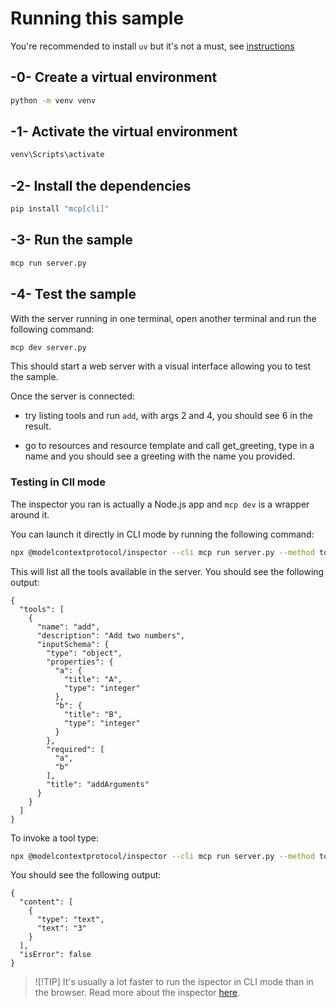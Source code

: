 # Running this sample

You're recommended to install `uv` but it's not a must, see [instructions](https://docs.astral.sh/uv/#highlights)

## -0- Create a virtual environment

```bash
python -m venv venv
```

## -1- Activate the virtual environment

```bash
venv\Scripts\activate
```

## -2- Install the dependencies

```bash
pip install "mcp[cli]"
```

## -3- Run the sample


```bash
mcp run server.py
```

## -4- Test the sample

With the server running in one terminal, open another terminal and run the following command:

```bash
mcp dev server.py
```

This should start a web server with a visual interface allowing you to test the sample.

Once the server is connected: 

- try listing tools and run `add`, with args 2 and 4, you should see 6 in the result.

- go to resources and resource template and call get_greeting, type in a name and you should see a greeting with the name you provided.

### Testing in ClI mode

The inspector you ran is actually a Node.js app and `mcp dev` is a wrapper around it. 

You can launch it directly in CLI mode by running the following command:

```bash
npx @modelcontextprotocol/inspector --cli mcp run server.py --method tools/list
```

This will list all the tools available in the server. You should see the following output:

```text
{
  "tools": [
    {
      "name": "add",
      "description": "Add two numbers",
      "inputSchema": {
        "type": "object",
        "properties": {
          "a": {
            "title": "A",
            "type": "integer"
          },
          "b": {
            "title": "B",
            "type": "integer"
          }
        },
        "required": [
          "a",
          "b"
        ],
        "title": "addArguments"
      }
    }
  ]
}
```

To invoke a tool type:

```bash
npx @modelcontextprotocol/inspector --cli mcp run server.py --method tools/call --tool-name add --tool-arg a=1 --tool-arg b=2
```

You should see the following output:

```text
{
  "content": [
    {
      "type": "text",
      "text": "3"
    }
  ],
  "isError": false
}
```

> ![!TIP]
> It's usually a lot faster to run the ispector in CLI mode than in the browser.
> Read more about the inspector [here](https://github.com/modelcontextprotocol/inspector).